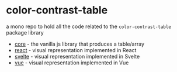 # color-contrast-table

a mono repo to hold all the code related to the `color-contrast-table` package library

- [core](/core) - the vanilla js library that produces a table/array
- [react](/react) - visual representation implemented in React
- [svelte](/svelte) - visual representation implemented in Svelte
- [vue](/vue) - visual representation implemented in Vue
